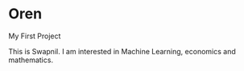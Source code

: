# Oren
My First Project

This is Swapnil. I am interested in Machine Learning, economics and mathematics.

